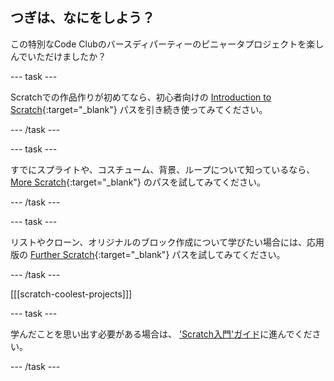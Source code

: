 ## つぎは、なにをしよう？

この特別なCode Clubのバースディパーティーのピニャータプロジェクトを楽しんでいただけましたか？

--- task ---

Scratchでの作品作りが初めてなら、初心者向けの [Introduction to Scratch](https://projects.raspberrypi.org/en/pathways/scratch-intro){:target="_blank"} パスを引き続き使ってみてください。

--- /task ---

--- task ---

すでにスプライトや、コスチューム、背景、ループについて知っているなら、[More Scratch](https://projects.raspberrypi.org/en/pathways/more-scratch){:target="_blank"} のパスを試してみてください。

--- /task ---

--- task ---

リストやクローン、オリジナルのブロック作成について学びたい場合には、応用版の [Further Scratch](https://projects.raspberrypi.org/en/pathways/further-scratch){:target="_blank"} パスを試してみてください。

--- /task ---

[[[scratch-coolest-projects]]]

--- task ---

学んだことを思い出す必要がある場合は、 ['Scratch入門'ガイド](https://projects.raspberrypi.org/en/projects/getting-started-scratch)に進んでください。

--- /task ---

